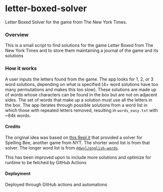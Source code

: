 # letter-boxed-solver

Letter Boxed Solver for the game from The New York Times.

### Overview
This is a small script to find solutions for the game Letter Boxed from The New York Times and to store them maintaining a journal of the game and its solutions

### How it works
A user inputs the letters found from the game. The app looks for 1, 2, or 3 word solutions, depending on what is specified (4+ word solutions have too many permutations and makes this too slow). These solutions are made up of words whose characters can be found in the box but are not on adjacent sides. The set of words that make up a solution must use all the letters in the box. The app iterates through possible solutions from a word list in which those with repeated letters removed, resulting in `words_easy.txt` with ~84k words.
#### Credits
The original idea was based on [this Repl.it](https://repl.it/@demonpuncher/New-York-Times-Spelling-Bee-Puzzle-Solver) that provided a solver for Spelling Bee, another game from NYT. The shorter word list is from that solver. The longer word list is from [`@dwyl/english-words`](https://github.com/dwyl/english-words).

This has been improved upon to include more solutions and optimize for runtime to be fetched by GitHub Actions

#### Deployment
Deployed through GitHub actions and automations

